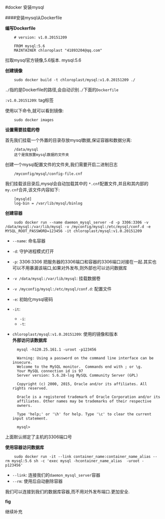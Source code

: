 #docker 安装mysql

####安装mysql从Dockerfile

**编写Dockerfile**

		# version: v1.0.20151209

		FROM mysql:5.6
		MAINTAINER chloroplast "41893204@qq.com"
		
拉取mysql官方镜像,5.6版本. mysql:5.6

**创建镜像**

		sudo docker build -t chloroplast/mysql:v1.0.20151209 ./
		
`./`指的是Dockerfile的路径,会自动识别`./`下面的`Dockerfile`

`:v1.0.20151209`: tag标签

使用以下命令,就可以看到镜像:

		sudo docker images
		
**设置需要挂载的卷**

首先我们挂载一个外置的目录存放mysql数据,保证容器和数据分离:

		/data/mysql
		这个是我放置mysql数据的文件夹
		
创建一个mysql配置文件的文件夹,我们需要开启二进制日志

		/myconfig/mysql/config-file.cnf

我们挂载该目录后,mysql会自动加载其中的 `*.cnf`配置文件,并且和其内部的`my.cnf`合并,该文件内容如下:

		[mysqld]
		log-bin = /var/lib/mysql/binlog
		
**创建容器**

		sudo docker run --name daemon_mysql_server -d -p 3306:3306 -v /data/mysql:/var/lib/mysql -v /myconfig/mysql:/etc/mysql/conf.d -e MYSQL_ROOT_PASSWORD=123456 -it chloroplast/mysql:v1.0.20151209
		
* `--name`: 命名容器
* `-d`: 守护进程模式打开
* `-p`: 3306:3306 把服务器的3306端口和容器的3306端口对接在一起.其实也可以不用暴漏该端口,如果对外发布,则外部也可以访问数据库
* `-v /data/mysql:/var/lib/mysql`: 挂载数据卷
* `-v /myconfig/mysql:/etc/mysql/conf.d`: 配置文件
* `-e`: 初始化mysql密码
* `-it`:
	* `-i`:
	* `-t`:
* `chloroplast/mysql:v1.0.20151209`: 使用的镜像和版本 	
**外部访问该数据库**

		mysql -h120.25.161.1 -uroot -p123456
		
		Warning: Using a password on the command line interface can be insecure.
		Welcome to the MySQL monitor.  Commands end with ; or \g.
		Your MySQL connection id is 97
		Server version: 5.6.28-log MySQL Community Server (GPL)
		
		Copyright (c) 2000, 2015, Oracle and/or its affiliates. All rights reserved.
		
		Oracle is a registered trademark of Oracle Corporation and/or its
		affiliates. Other names may be trademarks of their respective
		owners.
		
		Type 'help;' or '\h' for help. Type '\c' to clear the current input statement.
		
		mysql>	
		
上面默认绑定了主机的3306端口号

**使用容器访问数据库**

		sudo docker run -it --link container_name:container_name_alias --rm mysql:5.6 sh -c 'exec mysql -hcontainer_name_alias  -uroot -p123456'
		
* `--link`: 连接我们的`daemon_mysql_server`容器
* `--rm`: 使用后自动删除容器

我们可以连接到我们的数据库容器,而不用对外发布端口.更加安全.

**fig**

继续补充